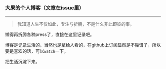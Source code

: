 ### 大果的个人博客（文章在issue里）

---------

>我知道人生不仅如此，专注与折腾，不是什么非此即彼的事。


懒得再折腾各种press了，直接在这里记录吧。

博客是记录生活的，当然也是拿给人看的，在github上订阅显然是不靠谱了，所以要是喜欢的话，可以`watch`一下。


把生活沉淀下来。



  
  
